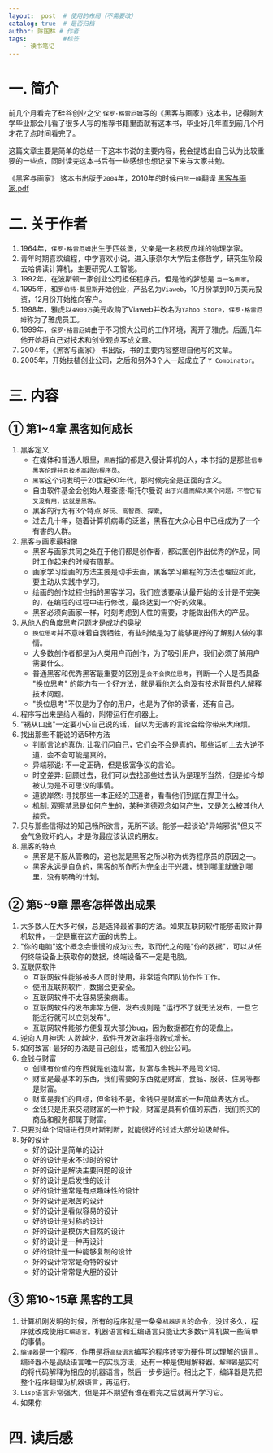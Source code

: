 ```yaml
---
layout:  post  # 使用的布局（不需要改）
catalog: true  # 是否归档
author: 陈国林 # 作者
tags:          #标签
    - 读书笔记
---
```


# 一. 简介
前几个月看完了硅谷创业之父 `保罗·格雷厄姆`写的《黑客与画家》这本书，记得刚大学毕业那会儿看了很多人写的推荐书籍里面就有这本书，毕业好几年直到前几个月才花了点时间看完了。

这篇文章主要是简单的总结一下这本书说的主要内容，我会提炼出自己认为比较重要的一些点，同时读完这本书后有一些感想也想记录下来与大家共勉。

《黑客与画家》 这本书出版于`2004`年，2010年的时候由`阮一峰`翻译 [黑客与画家.pdf](https://github.com/chenguolin/chenguolin.github.io/blob/master/data/pdf/%E9%BB%91%E5%AE%A2%E4%B8%8E%E7%94%BB%E5%AE%B6.pdf)

# 二. 关于作者
1. 1964年，`保罗·格雷厄姆`出生于匹兹堡，父亲是一名核反应堆的物理学家。
2. 青年时期喜欢编程，中学喜欢小说，进入康奈尔大学后主修哲学，研究生阶段去哈佛读计算机，主要研究人工智能。
3. 1992年，在波斯顿一家创业公司担任程序员，但是他的梦想是 `当一名画家`。
4. 1995年，和`罗伯特·莫里斯`开始创业，产品名为`Viaweb`，10月份拿到10万美元投资，12月份开始推向客户。
5. 1998年，雅虎以`4900万`美元收购了Viaweb并改名为`Yahoo Store`，`保罗·格雷厄姆`称为了雅虎员工。
6. 1999年，`保罗·格雷厄姆`由于不习惯大公司的工作环境，离开了雅虎。后面几年他开始将自己对技术和创业观点写成文章。
7. 2004年，《黑客与画家》 书出版，书的主要内容整理自他写的文章。
8. 2005年，开始扶植创业公司，之后和另外3个人一起成立了 `Y Combinator`。

# 三. 内容
## ① 第1~4章 黑客如何成长
1. 黑客定义
   + 在媒体和普通人眼里，`黑客`指的都是入侵计算机的人，本书指的是那些`信奉黑客伦理并且技术高超的程序员`。
   + `黑客`这个词发明于20世纪60年代，那时候完全是正面的含义。
   + 自由软件基金会创始人理查德·斯托尔曼说 `出于兴趣而解决某个问题，不管它有又没有用，这就是黑客`。
   + 黑客的行为有3个特点 `好玩`、`高智商`、`探索`。
   + 过去几十年，随着计算机病毒的泛滥，黑客在大众心目中已经成为了一个有害的人群。
2. 黑客与画家最相像
   + 黑客与画家共同之处在于他们都是创作者，都试图创作出优秀的作品，同时工作起来的时候有周期。
   + 画家学习绘画的方法主要是动手去画，黑客学习编程的方法也理应如此，要主动从实践中学习。
   + 绘画的创作过程也指的黑客学习，我们应该要承认最开始的设计是不完美的，在编程的过程中进行修改，最终达到一个好的效果。
   + 黑客必须向画家一样，时刻考虑到人性的需要，才能做出伟大的产品。
3. 从他人的角度思考问题才是成功的奥秘
   + `换位思考`并不意味着自我牺牲，有些时候是为了能够更好的了解别人做的事情。
   + 大多数创作者都是为人类用户而创作，为了吸引用户，我们必须了解用户需要什么。
   + 普通黑客和优秀黑客最重要的区别是`会不会换位思考`，判断一个人是否具备 "换位思考" 的能力有一个好方法，就是看他怎么向没有技术背景的人解释技术问题。
   + "换位思考"不仅是为了你的用户，也是为了你的读者，还有自己。
4. 程序写出来是给人看的，附带运行在机器上。
5. "祸从口出"一定要小心自己说的话，自以为无害的言论会给你带来大麻烦。
6. 找出那些不能说的话5种方法
   + 判断言论的真伪: 让我们问自己，它们会不会是真的，那些话听上去大逆不道，会不会可能是真的。
   + 异端邪说: 不一定正确，但是极富争议的言论。
   + 时空差异: 回顾过去，我们可以去找那些过去认为是理所当然，但是如今却被认为是不可思议的事情。
   + 道貌岸然: 寻找那些一本正经的卫道者，看看他们到底在捍卫什么。
   + 机制: 观察禁忌是如何产生的，某种道德观念如何产生，又是怎么被其他人接受。
7. 只与那些信得过的知己畅所欲言，无所不谈。能够一起谈论"异端邪说"但又不会气急败坏的人，才是你最应该认识的朋友。
8. 黑客的特点
   + 黑客是不服从管教的，这也就是黑客之所以称为优秀程序员的原因之一。
   + 黑客永远是自负的，黑客的所作所为完全出于兴趣，想到哪里就做到哪里，没有明确的计划。

## ② 第5~9章 黑客怎样做出成果
1. 大多数人在大多时候，总是选择最省事的方法。如果互联网软件能够击败计算机软件，一定是赢在这方面的优势上。
2. "你的电脑"这个概念会慢慢的成为过去，取而代之的是"你的数据"，可以从任何终端设备上获取你的数据，终端设备不一定是电脑。
3. 互联网软件
   + 互联网软件能够被多人同时使用，非常适合团队协作性工作。
   + 使用互联网软件，数据会更安全。
   + 互联网软件不太容易感染病毒。
   + 互联网软件的发布非常方便，发布规则是 "运行不了就无法发布，一旦它能运行就可以立刻发布"。
   + 互联网软件能够方便复现大部分bug，因为数据都在你的硬盘上。
4. 逆向人月神话: 人数越少，软件开发效率将指数式增长。
5. 如何致富: 最好的办法是自己创业，或者加入创业公司。
6. 金钱与财富
   + 创建有价值的东西就是创造财富，财富与金钱并不是同义词。
   + 财富是最基本的东西，我们需要的东西就是财富，食品、服装、住房等都是财富。
   + 财富是我们的目标，但金钱不是，金钱只是财富的一种简单表达方式。
   + 金钱只是用来交易财富的一种手段，财富是具有价值的东西，我们购买的商品和服务都属于财富。
7. 只要对单个词语进行贝叶斯判断，就能很好的过滤大部分垃圾邮件。
8. 好的设计
   + 好的设计是简单的设计
   + 好的设计是永不过时的设计
   + 好的设计是解决主要问题的设计
   + 好的设计是启发性的设计
   + 好的设计通常是有点趣味性的设计
   + 好的设计是艰苦的设计
   + 好的设计是看似容易的设计
   + 好的设计是对称的设计
   + 好的设计是模仿大自然的设计
   + 好的设计是一种再设计
   + 好的设计是一种能够复制的设计
   + 好的设计常常是奇特的设计
   + 好的设计常常是大胆的设计

## ③ 第10~15章 黑客的工具
1. 计算机刚发明的时候，所有的程序就是一条条`机器语言`的命令，没过多久，程序就改成使用`汇编语言`。机器语言和汇编语言只能让大多数计算机做一些简单的事情。
2. `编译器`是一个程序，作用是将`高级语言`编写的程序转变为硬件可以理解的语言。编译器不是高级语言唯一的实现方法，还有一种是使用解释器。`解释器`是实时的将代码解释为相应的机器语言，然后一步步运行。相比之下，编译器是先把整个程序翻译为机器语言，再运行。
3. `Lisp`语言非常强大，但是并不期望有谁在看完之后就离开学习它。
4. 如果你

# 四. 读后感
